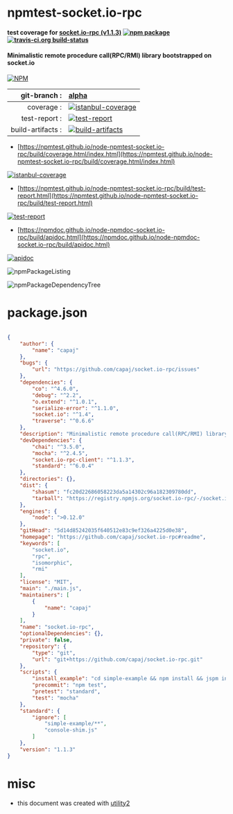 # npmtest-socket.io-rpc

#### test coverage for  [socket.io-rpc (v1.1.3)](https://github.com/capaj/socket.io-rpc#readme)  [![npm package](https://img.shields.io/npm/v/npmtest-socket.io-rpc.svg?style=flat-square)](https://www.npmjs.org/package/npmtest-socket.io-rpc) [![travis-ci.org build-status](https://api.travis-ci.org/npmtest/node-npmtest-socket.io-rpc.svg)](https://travis-ci.org/npmtest/node-npmtest-socket.io-rpc)

#### Minimalistic remote procedure call(RPC/RMI) library bootstrapped on socket.io

[![NPM](https://nodei.co/npm/socket.io-rpc.png?downloads=true&downloadRank=true&stars=true)](https://www.npmjs.com/package/socket.io-rpc)

| git-branch : | [alpha](https://github.com/npmtest/node-npmtest-socket.io-rpc/tree/alpha)|
|--:|:--|
| coverage : | [![istanbul-coverage](https://npmtest.github.io/node-npmtest-socket.io-rpc/build/coverage.badge.svg)](https://npmtest.github.io/node-npmtest-socket.io-rpc/build/coverage.html/index.html)|
| test-report : | [![test-report](https://npmtest.github.io/node-npmtest-socket.io-rpc/build/test-report.badge.svg)](https://npmtest.github.io/node-npmtest-socket.io-rpc/build/test-report.html)|
| build-artifacts : | [![build-artifacts](https://npmtest.github.io/node-npmtest-socket.io-rpc/glyphicons_144_folder_open.png)](https://github.com/npmtest/node-npmtest-socket.io-rpc/tree/gh-pages/build)|

- [https://npmtest.github.io/node-npmtest-socket.io-rpc/build/coverage.html/index.html](https://npmtest.github.io/node-npmtest-socket.io-rpc/build/coverage.html/index.html)

[![istanbul-coverage](https://npmtest.github.io/node-npmtest-socket.io-rpc/build/screenCapture.buildCi.browser.%252Ftmp%252Fbuild%252Fcoverage.lib.html.png)](https://npmtest.github.io/node-npmtest-socket.io-rpc/build/coverage.html/index.html)

- [https://npmtest.github.io/node-npmtest-socket.io-rpc/build/test-report.html](https://npmtest.github.io/node-npmtest-socket.io-rpc/build/test-report.html)

[![test-report](https://npmtest.github.io/node-npmtest-socket.io-rpc/build/screenCapture.buildCi.browser.%252Ftmp%252Fbuild%252Ftest-report.html.png)](https://npmtest.github.io/node-npmtest-socket.io-rpc/build/test-report.html)

- [https://npmdoc.github.io/node-npmdoc-socket.io-rpc/build/apidoc.html](https://npmdoc.github.io/node-npmdoc-socket.io-rpc/build/apidoc.html)

[![apidoc](https://npmdoc.github.io/node-npmdoc-socket.io-rpc/build/screenCapture.buildCi.browser.%252Ftmp%252Fbuild%252Fapidoc.html.png)](https://npmdoc.github.io/node-npmdoc-socket.io-rpc/build/apidoc.html)

![npmPackageListing](https://npmtest.github.io/node-npmtest-socket.io-rpc/build/screenCapture.npmPackageListing.svg)

![npmPackageDependencyTree](https://npmtest.github.io/node-npmtest-socket.io-rpc/build/screenCapture.npmPackageDependencyTree.svg)



# package.json

```json

{
    "author": {
        "name": "capaj"
    },
    "bugs": {
        "url": "https://github.com/capaj/socket.io-rpc/issues"
    },
    "dependencies": {
        "co": "^4.6.0",
        "debug": "^2.2",
        "o.extend": "^1.0.1",
        "serialize-error": "^1.1.0",
        "socket.io": "^1.4",
        "traverse": "^0.6.6"
    },
    "description": "Minimalistic remote procedure call(RPC/RMI) library bootstrapped on socket.io",
    "devDependencies": {
        "chai": "^3.5.0",
        "mocha": "^2.4.5",
        "socket.io-rpc-client": "^1.1.3",
        "standard": "^6.0.4"
    },
    "directories": {},
    "dist": {
        "shasum": "fc20d22686058223da5a14302c96a182309780dd",
        "tarball": "https://registry.npmjs.org/socket.io-rpc/-/socket.io-rpc-1.1.3.tgz"
    },
    "engines": {
        "node": ">0.12.0"
    },
    "gitHead": "5d14d85242035f640512e83c9ef326a4225d0e38",
    "homepage": "https://github.com/capaj/socket.io-rpc#readme",
    "keywords": [
        "socket.io",
        "rpc",
        "isomorphic",
        "rmi"
    ],
    "license": "MIT",
    "main": "./main.js",
    "maintainers": [
        {
            "name": "capaj"
        }
    ],
    "name": "socket.io-rpc",
    "optionalDependencies": {},
    "private": false,
    "repository": {
        "type": "git",
        "url": "git+https://github.com/capaj/socket.io-rpc.git"
    },
    "scripts": {
        "install_example": "cd simple-example && npm install && jspm install",
        "precommit": "npm test",
        "pretest": "standard",
        "test": "mocha"
    },
    "standard": {
        "ignore": [
            "simple-example/**",
            "console-shim.js"
        ]
    },
    "version": "1.1.3"
}
```



# misc
- this document was created with [utility2](https://github.com/kaizhu256/node-utility2)
